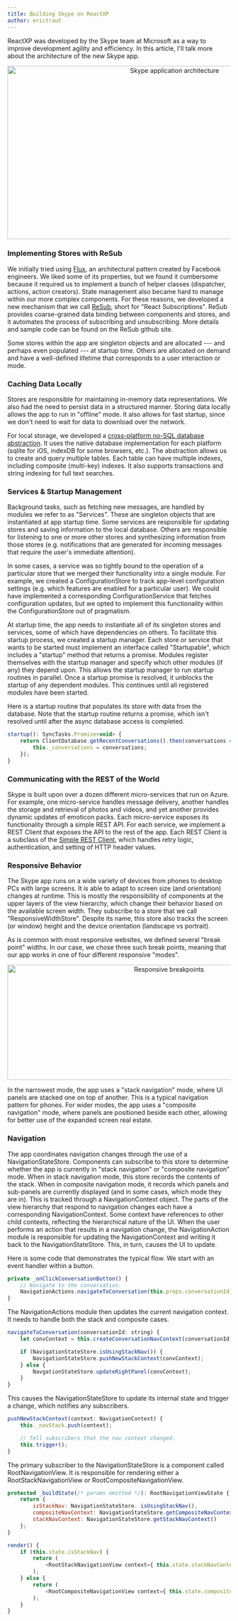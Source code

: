 ```yaml
---
title: Building Skype on ReactXP
author: erictraut
---
```


ReactXP was developed by the Skype team at Microsoft as a way to improve development agility and efficiency. In this article, I'll talk more about the architecture of the new Skype app.

<center><img src="/reactxp/img/blog/skype-app-architecture.png" width="739" height="391" alt="Skype application architecture" /></center>

### Implementing Stores with ReSub

We initially tried using [Flux](https://facebook.github.io/react/blog/2014/05/06/flux.html), an architectural pattern created by Facebook engineers. We liked some of its properties, but we found it cumbersome because it required us to implement a bunch of helper classes (dispatcher, actions, action creators). State management also became hard to manage within our more complex components. For these reasons, we developed a new mechanism that we call [ReSub](https://github.com/Microsoft/ReSub), short for "React Subscriptions". ReSub provides coarse-grained data binding between components and stores, and it automates the process of subscribing and unsubscribing. More details and sample code can be found on the ReSub github site.

Some stores within the app are singleton objects and are allocated --- and perhaps even populated --- at startup time. Others are allocated on demand and have a well-defined lifetime that corresponds to a user interaction or mode.


### Caching Data Locally

Stores are responsible for maintaining in-memory data representations. We also had the need to persist data in a structured manner. Storing data locally allows the app to run in "offline" mode. It also allows for fast startup, since we don't need to wait for data to download over the network.

For local storage, we developed a [cross-platform no-SQL database abstraction](https://github.com/Microsoft/NoSQLProvider). It uses the native database implementation for each platform (sqlite for iOS, indexDB for some browsers, etc.). The abstraction allows us to create and query multiple tables. Each table can have multiple indexes, including composite (multi-key) indexes. It also supports transactions and string indexing for full text searches.


### Services & Startup Management

Background tasks, such as fetching new messages, are handled by modules we refer to as "Services". These are singleton objects that are instantiated at app startup time. Some services are responsible for updating stores and saving information to the local database. Others are responsible for listening to one or more other stores and synthesizing information from those stores (e.g. notifications that are generated for incoming messages that require the user's immediate attention).

In some cases, a service was so tightly bound to the operation of a particular store that we merged their functionality into a single module. For example, we created a ConfigurationStore to track app-level configuration settings (e.g. which features are enabled for a particular user). We could have implemented a corresponding ConfigurationService that fetches configuration updates, but we opted to implement this functionality within the ConfigurationStore out of pragmatism.

At startup time, the app needs to instantiate all of its singleton stores and services, some of which have dependencies on others. To facilitate this startup process, we created a startup manager. Each store or service that wants to be started must implement an interface called "Startupable", which includes a "startup" method that returns a promise. Modules register themselves with the startup manager and specify which other modules (if any) they depend upon. This allows the startup manager to run startup routines in parallel. Once a startup promise is resolved, it unblocks the startup of any dependent modules. This continues until all registered modules have been started.

Here is a startup routine that populates its store with data from the database. Note that the startup routine returns a promise, which isn't resolved until after the async database access is completed.

``` javascript
startup(): SyncTasks.Promise<void> {
    return ClientDatabase.getRecentConversations().then(conversations => {
        this._conversations = conversations;
    });
}
```

### Communicating with the REST of the World

Skype is built upon over a dozen different micro-services that run on Azure. For example, one micro-service handles message delivery, another handles the storage and retrieval of photos and videos, and yet another provides dynamic updates of emoticon packs. Each micro-service exposes its functionality through a simple REST API. For each service, we implement a REST Client that exposes the API to the rest of the app. Each REST Client is a subclass of the [Simple REST Client](/reactxp/docs/extensions/restclient.html), which handles retry logic, authentication, and setting of HTTP header values.


### Responsive Behavior

The Skype app runs on a wide variety of devices from phones to desktop PCs with large screens. It is able to adapt to screen size (and orientation) changes at runtime. This is mostly the responsibility of components at the upper layers of the view hierarchy, which change their behavior based on the available screen width. They subscribe to a store that we call "ResponsiveWidthStore". Despite its name, this store also tracks the screen (or window) height and the device orientation (landscape vs portrait). 

As is common with most responsive websites, we defined several "break point" widths. In our case, we chose three such break points, meaning that our app works in one of four different responsive "modes". 

<center><img src="/reactxp/img/blog/responsive-navigation.png" width="714" height="260" alt="Responsive breakpoints" /></center>

In the narrowest mode, the app uses a "stack navigation" mode, where UI panels are stacked one on top of another. This is a typical navigation pattern for phones. For wider modes, the app uses a "composite navigation" mode, where panels are positioned beside each other, allowing for better use of the expanded screen real estate.


### Navigation

The app coordinates navigation changes through the use of a NavigationStateStore. Components can subscribe to this store to determine whether the app is currently in "stack navigation" or "composite navigation" mode. When in stack navigation mode, this store records the contents of the stack. When in composite navigation mode, it records which panels and sub-panels are currently displayed (and in some cases, which mode they are in). This is tracked through a NavigationContext object. The parts of the view hierarchy that respond to navigation changes each have a corresponding NavigationContext. Some context have references to other child contexts, reflecting the hierarchical nature of the UI. When the user performs an action that results in a navigation change, the NavigationAction module is responsible for updating the NavigationContext and writing it back to the NavigationStateStore. This, in turn, causes the UI to update.

Here is some code that demonstrates the typical flow. We start with an event handler within a button.

``` javascript
private _onClickConversationButton() {
    // Navigate to the conversation.
    NavigationActions.navigateToConversation(this.props.conversationId);
}
```

The NavigationActions module then updates the current navigation context. It needs to handle both the stack and composite cases.

``` javascript
navigateToConversation(conversationId: string) {
    let convContext = this.createConversationNavContext(conversationId);

    if (NavigationStateStore.isUsingStackNav()) {
        NavigationStateStore.pushNewStackContext(convContext);
    } else {
        NavgationStateStore.updateRightPanel(convContext);
    }
}
```

This causes the NavigationStateStore to update its internal state and trigger a change, which notifies any subscribers.

``` javascript
pushNewStackContext(context: NavigationContext) {
    this._navStack.push(context);

    // Tell subscribers that the nav context changed.
    this.trigger();
}
```

The primary subscriber to the NavigationStateStore is a component called RootNavigationView. It is responsible for rendering either a RootStackNavigationView or RootCompositeNavigationView.

``` javascript
protected _buildState(/* params omitted */): RootNavigationViewState {
    return {
        isStackNav: NavigationStateStore. isUsingStackNav(),
        compositeNavContext: NavigationStateStore.getCompositeNavContext()
        stackNavContext: NavigationStateStore.getStackNavContext()
    };
}

render() {
    if (this.state.isStackNav) {
        return (
            <RootStackNavigationView context={ this.state.stackNavContext } />
        );
    } else {
        return (
            <RootCompositeNavigationView context={ this.state.compositeNavContext } />
        );
    }
}
```

